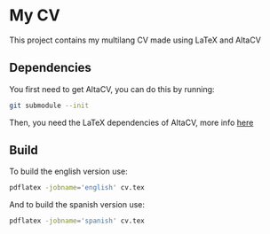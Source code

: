 # My CV
This project contains my multilang CV made using LaTeX and AltaCV

## Dependencies
You first need to get AltaCV, you can do this by running:
```bash
git submodule --init
```

Then, you need the LaTeX dependencies of AltaCV, more info [here](https://github.com/liantze/AltaCV#requirements-and-compilation)

## Build
To build the english version use:
```bash
pdflatex -jobname='english' cv.tex
```

And to build the spanish version use:
```bash
pdflatex -jobname='spanish' cv.tex
```
